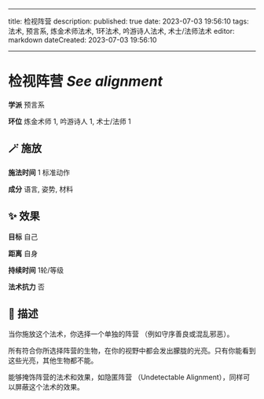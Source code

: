 
---
title: 检视阵营
description: 
published: true
date: 2023-07-03 19:56:10
tags: 法术, 预言系, 炼金术师法术, 1环法术, 吟游诗人法术, 术士/法师法术
editor: markdown
dateCreated: 2023-07-03 19:56:10

---

# **检视阵营** *See alignment*

**学派** 预言系 

**环位** 炼金术师 1, 吟游诗人 1, 术士/法师 1

## 🪄 施放

**施法时间** 1 标准动作

**成分** 语言, 姿势, 材料

## ✨ 效果 

**目标** 自己 

**距离** 自身  

**持续时间** 1轮/等级 

**法术抗力** 否

## 📖 描述

当你施放这个法术，你选择一个单独的阵营 （例如守序善良或混乱邪恶）。

所有符合你所选择阵营的生物，在你的视野中都会发出朦胧的光亮。只有你能看到这些光亮，其他生物都不能。

能够掩饰阵营的法术和效果，如隐匿阵营 （Undetectable Alignment），同样可以屏蔽这个法术的效果。
    